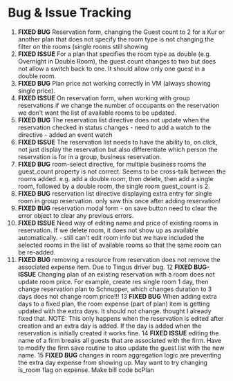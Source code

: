 Bug & Issue Tracking
====================

1. **FIXED BUG** Reservation form, changing the Guest count to 2 for a Kur or another plan that does not specify the room type is not
changing the filter on the rooms (single rooms still showing
2. **FIXED ISSUE** For a plan that specifies the room type as double (e.g. Overnight in Double Room), the guest count changes
 to two but does not allow a switch back to one. It should allow only one guest in a double room.
3. **FIXED BUG** Plan price not working correctly in VM (always showing single price).
4. **FIXED ISSUE** On reservation form, when working with group reservations if we change the number of occupants on the reservation
we don't want the list of available rooms to be updated.
5. **FIXED BUG** The reservation list directive does not update when the reservation checked in status changes - need to
add a watch to the directive - added an event watch
6. **FIXED ISSUE** The reservation list needs to have the ability to, on click, not just display the reservation but also
differentiate which person the reservation is for in a group, business reservation.
7. **FIXED BUG** room-select directive, for multiple business rooms the guest_count property is not correct. Seems to be cross-talk
between the rooms added. e.g. add a double room, then delete, then add a single room, followed by a double room, the
single room guest_count is 2.
8. **FIXED BUG** reservation list directive displaying extra entry for single room in group reservation. only saw this once after adding reservation!
9. **FIXED BUG** reservation modal form - on save button need to clear the error object to clear any previous errors.
10. **FIXED ISSUE** Need way of editing name and price of existing rooms in reservation. If we delete room, it does not show
up as available automatically. - still can't edit room info but we have included the selected rooms in the list of available
rooms so that the same room can be re-added.
11. **FIXED BUG** removing a resource from reservation does not remove the associated expense item. Due to Tingus driver bug.
12 **FIXED BUG-ISSUE** Changing plan of an existing reservation with a room does not update room price. For example, create res single room 1 day,
then change reservation plan to Schnupper, which changes duration to 3 days does not change room price!!!
13 **FIXED BUG** When adding extra days to a fixed plan, the room expense (part of plan) item is getting updated with the extra days. It should not change.
thought I already fixed that. NOTE: This only happens when the reservation is edited after creation and an extra day is added. If the day is added when
the reservation is initially created it works fine.
14 **FIXED ISSUE** editing the name of a firm breaks all guests that are associated with the firm. Have to modify the firm save
routine to also update the guest list with the new name.
15 **FIXED BUG** changes in room aggregation logic are preventing the extra day expense from showing up. May want to try changing is_room flag on expense. Make bill code bcPlan